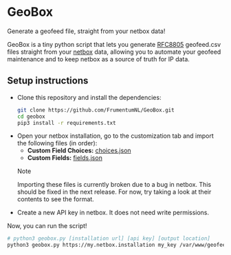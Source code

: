 # GeoBox

Generate a geofeed file, straight from your netbox data!

GeoBox is a tiny python script that lets you generate [RFC8805](https://www.rfc-editor.org/rfc/rfc8805) geofeed.csv
files straight from your [netbox](https://github.com/netbox-community/netbox) data, allowing you to automate your
geofeed maintenance and to keep netbox as a source of truth for IP data.

## Setup instructions

- Clone this repository and install the dependencies:
  ```bash
  git clone https://github.com/FrumentumNL/GeoBox.git
  cd geobox
  pip3 install -r requirements.txt
  ```
- Open your netbox installation, go to the customization tab and import the following files (in order):
    - **Custom Field Choices:** [choices.json](fields/choices.json)
    - **Custom Fields:** [fields.json](fields/fields.json)
  > [!NOTE]
  > Importing these files is currently broken due to a bug in netbox. This should be fixed in the next release. For now,
  > try taking a look at their contents to see the format.
- Create a new API key in netbox. It does not need write permissions.

Now, you can run the script!

```bash
# python3 geobox.py [installation url] [api key] [output location]
python3 geobox.py https://my.netbox.installation my_key /var/www/geofeed.csv
```
